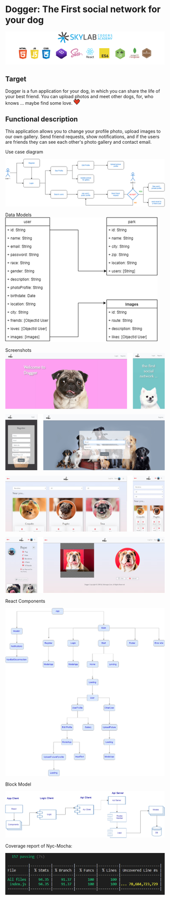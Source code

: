 # Dogger: The First social network for your dog

![Tecnologies](doc/images/tecnologies.png)          

## Target
Dogger is a fun application for your dog, in which you can share the life of your best friend. You can upload photos and meet other dogs, for, who knows ... maybe find some love.
 ![Heart](doc/images/heart-icon.png)


 ## Functional description
This application allows you to change your profile photo, upload images to our own gallery. Send friend requests, show notifications, and if the users are friends they can see each other's photo gallery and contact email.

Use case diagram

 ![use-case](doc/images/uml-use-case-diagram.png)

 Data Models
 ![db-diagram](doc/images/db-diagram.png)

 Screenshots
 ![db-diagram](doc/images/screenshots/screenshot1.png)

 ![db-diagram](doc/images/screenshots/screenshot2.png)

 ![db-diagram](doc/images/screenshots/screenshot3.png)
  
 ![db-diagram](doc/images/screenshots/screenshot4.png)






 React Components

 ![components-react](doc/images/components-react.png)

 Block Model

 ![block-diagram](doc/images/block-diagram.png)

Coverage report of Nyc-Mocha:

![nyc-mocha](doc/images/nyc-mocha.png)


